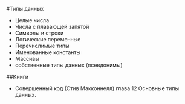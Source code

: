 #Типы данных

- Целые числа
- Числа с плавающей запятой
- Символы и строки
- Логические переменные
- Перечислимые типы
- Именованные константы
- Массивы
- собственные типы данных (псевдонимы)

##Книги
- Совершенный код (Стив Макконнелл) глава 12 Основные типы данных.

